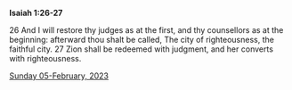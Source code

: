 **Isaiah 1:26-27**

26 And I will restore thy judges as at the first, and thy counsellors as at the beginning: afterward thou shalt be called, The city of righteousness, the faithful city. 27 Zion shall be redeemed with judgment, and her converts with righteousness.

[Sunday 05-February, 2023](https://t.me/s/daily_scripture)
